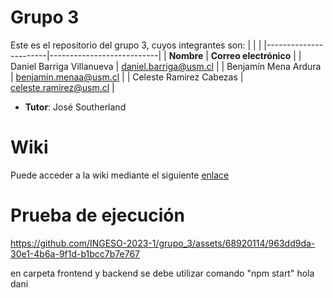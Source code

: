 # Grupo 3

Este es el repositorio del grupo 3, cuyos integrantes son:
|                       |                            |
|-----------------------|---------------------------|
| **Nombre**            | **Correo electrónico**    |
| Daniel Barriga Villanueva | daniel.barriga@usm.cl |
| Benjamín Mena Ardura | benjamin.menaa@usm.cl |
| Celeste Ramirez Cabezas | celeste.ramirez@usm.cl |

* **Tutor**: José Southerland

# Wiki

Puede acceder a la wiki mediante el siguiente [enlace](https://github.com/INGESO-2023-1/grupo_3.wiki.git)

# Prueba de ejecución

https://github.com/INGESO-2023-1/grupo_3/assets/68920114/963dd9da-30e1-4b6a-9f1d-b1bcc7b7e767


en carpeta frontend y backend se debe utilizar comando "npm start"
hola dani
